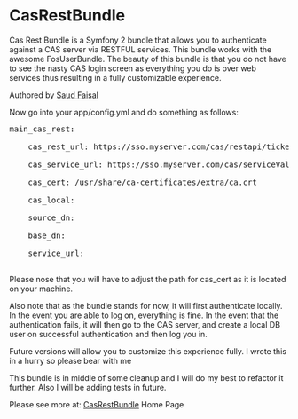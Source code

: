 CasRestBundle
=============

Cas Rest Bundle is a Symfony 2 bundle that allows you to authenticate against a CAS server via RESTFUL services. This bundle works with the awesome FosUserBundle. The beauty of this bundle is that you do not have to see the nasty CAS login screen as everything you do is over web services thus resulting in a fully customizable experience.


 Authored by <a href="http://2levelsabove.com/author/saud/">Saud Faisal</a>


Now go into your app/config.yml and do something as follows:

<pre>
main_cas_rest:<br />
    cas_rest_url: https://sso.myserver.com/cas/restapi/tickets<br />
    cas_service_url: https://sso.myserver.com/cas/serviceValidate<br />
    cas_cert: /usr/share/ca-certificates/extra/ca.crt<br />
    cas_local:<br />
    source_dn: <br />
    base_dn:<br />
    service_url:<br />
</pre>

Please nose that you will have to adjust the path for cas_cert as it is located on your machine. 

Also note that as the bundle stands for now, it will first authenticate locally. In the event you are able to log on, everything is fine. 
In the event that the authentication fails, it will then go to the CAS server, and create a local DB user on successful authentication and then log you in. 

Future versions will allow you to customize this experience fully. I wrote this in a hurry so please bear with me 



This bundle is in middle of some cleanup and I will do my best to refactor it further. Also I will be adding tests in future. 

Please see more at: <a href="http://2levelsabove.com/symfony-2-cas-rest-bundle-authenticate-against-cas-gracefully/">CasRestBundle</a> Home Page

